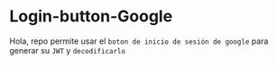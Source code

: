 # Login-button-Google

Hola, repo permite usar el ```boton de inicio de sesión de google```  para generar su ```JWT```  y ```decodificarlo ```
